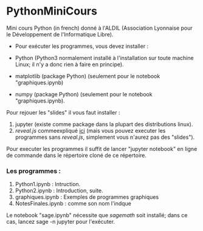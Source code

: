 # PythonMiniCours

Mini cours Python (in french) donné à l'ALDIL (Association Lyonnaise
pour le Développement de l'Informatique Libre).

* Pour exécuter les programmes, vous devez installer :

- Python (Python3 normalement installé à l'installation sur toute machine Linux; il n'y a donc rien à faire en principe).

- matplotlib (package Python) (seulement pour le notebook "graphiques.ipynb)

- numpy (package Python) (seulement pour le notebook "graphiques.ipynb).

Pour rejouer les "slides" il vous faut installer :
1. jupyter (existe comme package dans la plupart des distributions linux).
2. _reveal.js_ commeexpliqué [ici](https://rise.readthedocs.io/en/stable/) (mais vous pouvez executer les programmes sans _reveal.js_, simplement vous n'aurez pas des "slides").

Pour executer les programmes il suffit de lancer "jupyter notebook" en ligne de commande dans le répertoire cloné de ce répertoire.
 
 ### Les programmes :
 
 1. Python1.ipynb : Intruction.
 2. Python2.ipynb : Introduction, suite.
 3. graphiques.ipynb :     Exemples de programmes graphiques
 4. NotesFinales.ipynb :   comme son nom l'indque

Le notebook "sage.ipynb" nécessite que _sagemath_ soit installé; dans ce cas, lancez 
sage -n jupyter
pour l'exécuter.





